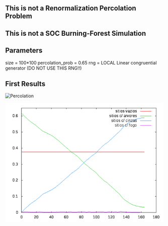 ## This is not a Renormalization Percolation Problem

## This is not a SOC Burning-Forest Simulation

## Parameters

size = 100*100
percolation_prob = 0.65
rng = LOCAL Linear congruential generator (DO NOT USE THIS RNG!!)

## First Results

![Percolation](https://github.com/gcontesini/SP_burning_forest_Percolation/blob/master/forest.gif)

![TS](https://github.com/gcontesini/SP_burning_forest_Percolation/blob/master/stats.png)
